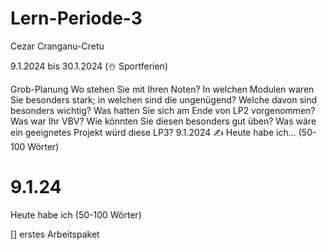 # Lern-Periode-3
Cezar Cranganu-Cretu

9.1.2024 bis 30.1.2024 (☃️ Sportferien)

Grob-Planung
Wo stehen Sie mit Ihren Noten? In welchen Modulen waren Sie besonders stark; in welchen sind die ungenügend? Welche davon sind besonders wichtig?
Was hatten Sie sich am Ende von LP2 vorgenommen? Was war Ihr VBV? Wie könnten Sie diesen besonders gut üben?
Was wäre ein geeignetes Projekt würd diese LP3?
9.1.2024
✍️ Heute habe ich... (50-100 Wörter)

# 9.1.24 

Heute habe ich (50-100 Wörter)

[] erstes Arbeitspaket 


